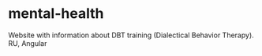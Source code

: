 # mental-health
Website with information about DBT training (Dialectical Behavior Therapy). RU, Angular
